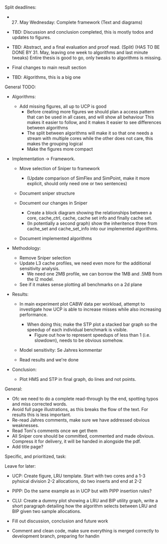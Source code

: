 
Split deadlines:
 - 27. May Wednesday: Complete framework (Text and diagrams)

 - TBD: Discussion and conclusion completed, this is mostly todos and updates to figures.
 - TBD: Abstract, and a final evaluation and proof read.
 (Split) (HAS TO BE DONE BY 31. May, leaving one week to algorithms and last minute tweaks) Entire thesis is good to go, only tweaks to algorithms is missing.
 - Final changes to main result section
 - TBD: Algorithms, this is a big one


General TODO:

- Algorithms:
  - Add missing figures, all up to UCP is good
     - Before creating more figures we should plan a access pattern that can be used in all cases, and will show all behaviour
        This makes it easier to follow, and it makes it easier to see differences between algorithms
     - The split between algorithms will make it so that one needs a stream with multiple cores while the other does not care, this makes the grouping logical
     - Make the figures more compact

- Implementation -> Framework.
  - Move selection of Sniper to framework
    - (Update comparison of SimFlex and SimPoint, make it more explicit, should only need one or two sentences)
  - Document sniper structure
  - Document our changes in Sniper
    - Create a block diagram showing the relationships between a core, cache_ctrl, cache, cache set info and finally cache set.
    - (In potentially a second graph) show the  inheritence three from cache_set and cache_set_info into our implemented algorithms.

  - Document implemented algorithms

- Methodology:
  - Remove Sniper selection
  - Update L3 cache profiles, we need even more for the additional sensitivity analysis.
     - We need one 2MB profile, we can borrow the 1MB and .5MB from the l2 model.
  - See if it makes sense plotting all  benchmarks on a 2d plane


- Results:
  - In main experiment plot CABW data per workload, attempt to investigate how UCP is able to increase misses while also increasing performance.
     - When doing this; make the STP plot a stacked bar graph so the speedup of each individual benchmark is visible. 
       - Figure out how to represent speedups of less than 1 (i.e. slowdown), needs to be obvious somehow.

  - Model sensitivity: Se Jahres kommentar
  - Read results and we're done

 - Conclusion:
 	- Plot HMS and STP in final graph, do lines and not points.

General:
   - Ofc we need to do a complete read-through by the end, spotting typos and miss corrected words.
   - Avoid full page illustrations, as this breaks the flow of the text. For results this is less important.
   - Re-read Jahres comments, make sure we have addressed obvious weaknesses.
   - Read Toni's comments once we get them
   - All Sniper core should be committed, commented and made obvious. Compress it for delivery, it will be handed in alongside the pdf.
   - Add title page? 


Specific, and prioritized, task:


Leave for later:
- UCP: Create figure, LRU template. Start with two cores and a 1-3 pyhsical division 2-2 allocations, do two inserts and end at 2-2
- PIPP: Do the same example as in UCP but with PIPP insertion rules?
- CLU: Create a dummy plot showing a LRU and BIP utility graph, write a short paragraph detailing how the algorithm selects between LRU and BIP given two sample allocations.

- Fill out discussion, conclusion and future work 
- Comment and clean code, make sure everything is merged correctly to development branch, preparing for handin

